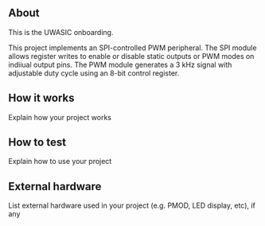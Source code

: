 <!---

This file is used to generate your project datasheet. Please fill in the information below and delete any unused
sections.

You can also include images in this folder and reference them in the markdown. Each image must be less than
512 kb in size, and the combined size of all images must be less than 1 MB.
-->

## About
This is the UWASIC onboarding. 

This project implements an SPI-controlled PWM peripheral. The SPI module allows register writes to enable or disable static outputs or PWM modes on indiiual output pins. The PWM module generates a 3 kHz signal with adjustable duty cycle using an 8-bit control register.

## How it works

Explain how your project works

## How to test

Explain how to use your project

## External hardware

List external hardware used in your project (e.g. PMOD, LED display, etc), if any

